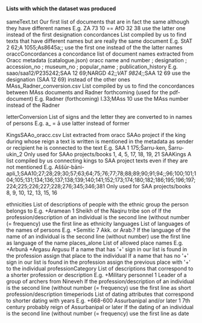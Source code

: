 #### Lists with which the dataset was produced

sameText.txt
	Our first list of documents that are in fact the same although they have different names
	E.g. ZA 73 10 == AfO 32 38 use the latter one instead of the first designation
concordances
	List compiled by us to find texts that have different names but are really the same document
	E.g. StAT 2 62;A 1055;As8645a;; use the first one instead of the the latter names
oraccConcordances
	a concordance list of document names extracted from Oracc metadata (catalogue.json)
	oracc name and number ; designation ; accession_no ; museum_no ; popular_name ; publication_history
	E.g. saao/saa12/P235242;SAA 12 69;NARGD 42;_;VAT 9824;_;SAA 12 69
		use the designation (SAA 12 69) instead of the other ones
MAss_Radner_conversion.csv
	List compiled by us to find the concordances between MAss documents and Radner forthcoming 
		(used for the pdf-document)
	E.g. Radner (forthcoming) I.33;MAss 10 use the MAss number instead of the Radner

letterConversion
	List of signs and the letter they are converted to in names of persons
	E.g. a_ = ā use latter instead of former

KingsSAAo_oracc.csv
	List extracted from oracc SAAo project
		if the king during whose reign a text is written is mentioned in the metadata as sender or recipient 
			he is connected to the text
		E.g. SAA 1 175;Šarru-ken, Šarru-ukin_2
		Only used for SAAo projects/books 1, 4, 5, 17, 18, 19, 21
SAAKings 
	A list compiled by us connecting kings to SAA project texts even if they are not mentioned
		E.g. Aššūr-bāni-apli_1;SAA10;27;28;29;30;57;63;64;75;76;77;78;88;89;90;91;94;;96;100;101;104;105;131;134;136;137;138;139;140;141;152;173;174;180;182;186;195;196;197;224;225;226;227;228;276;345;346;381
		Only used for SAA projects/books 8, 9, 10, 12, 13, 15, 16

ethnicities
	List of descriptions of people with the ethnic group the person belongs to
	E.g. +Aramean
   		1 Sheikh of the Naqiru tribe son of
		If the profession/description of an individual is the second line (without number (= frequency)
			use the first line as ethnicity
languages
	List of languages of the names of persons
	E.g. +Semitic
   		7 Akk. or Arab.?
		If the language of the name of an individual is the second line (without number)
			use the first line as language of the name
places_alone
	List of allowed place names
	E.g. 	+Arbunâ
		+Argasu
			Argusu
		If a name that has '+' sign in our list is found in the profession
			assign that place to the individual
		If a name that has no '+' sign in our list is found in the profession
			assign the previous place with '+' to the individual
professionCategory
	List of descriptions that correspond to a shorter profession or description
	E.g. +Military personnel
   		1 Leader of a group of archers from Nineveh
		If the profession/description of an individual is the second line (without number (= frequency)
			use the first line as short profession/description
timeperiods
	List of dating attributes that correspond to shorter dating with years
	E.g. +668-600 Assurbanipal and/or later
   		1 7th century probably reign of Assurbanipal or later
		If the dating of an individual is the second line (without number (= frequency)
			use the first line as date
